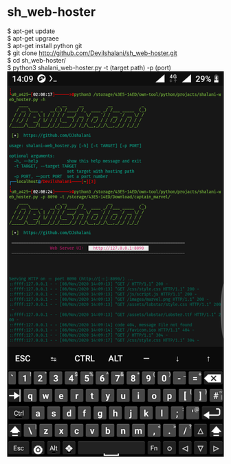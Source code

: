 # sh_web-hoster

$ apt-get update <br />
$ apt-get upgraee <br>
$ apt-get install python git <br>
$ git clone http://github.com/Devilshalani/sh_web-hoster.git <br>
$ cd sh_web-hoster/<br>
$ python3 shalani_web-hoster.py -t (target path) -p (port) <br>
<img src="shalani.png">
